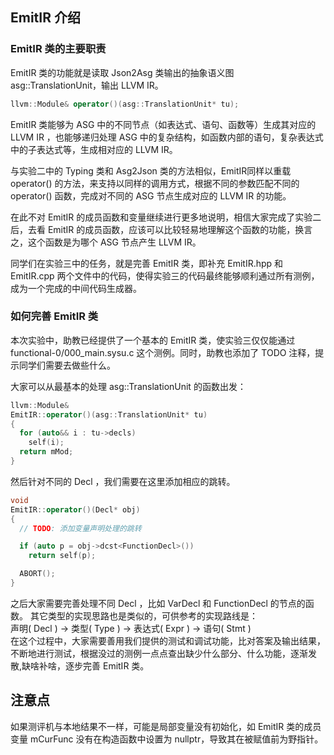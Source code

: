 ## EmitIR 介绍


### EmitIR 类的主要职责

EmitIR 类的功能就是读取 Json2Asg 类输出的抽象语义图 asg::TranslationUnit，输出 LLVM IR。

```c++
llvm::Module& operator()(asg::TranslationUnit* tu);
```

EmitIR 类能够为 ASG 中的不同节点（如表达式、语句、函数等）生成其对应的 LLVM IR ，也能够递归处理 ASG 中的复杂结构，如函数内部的语句，复杂表达式中的子表达式等，生成相对应的 LLVM IR。

与实验二中的 Typing 类和 Asg2Json 类的方法相似，EmitIR同样以重载 operator() 的方法，来支持以同样的调用方式，根据不同的参数匹配不同的 operator() 函数，完成对不同的 ASG 节点生成对应的 LLVM IR 的功能。

在此不对 EmitIR 的成员函数和变量继续进行更多地说明，相信大家完成了实验二后，去看 EmitIR 的成员函数，应该可以比较轻易地理解这个函数的功能，换言之，这个函数是为哪个 ASG 节点产生 LLVM IR。

同学们在实验三中的任务，就是完善 EmitIR 类，即补充 EmitIR.hpp 和 EmitIR.cpp 两个文件中的代码，使得实验三的代码最终能够顺利通过所有测例，成为一个完成的中间代码生成器。

### 如何完善 EmitIR 类

本次实验中，助教已经提供了一个基本的 EmitIR 类，使实验三仅仅能通过 functional-0/000_main.sysu.c 这个测例。同时，助教也添加了 TODO 注释，提示同学们需要去做些什么。


大家可以从最基本的处理 asg::TranslationUnit 的函数出发：
```c++
llvm::Module&
EmitIR::operator()(asg::TranslationUnit* tu)
{
  for (auto&& i : tu->decls)
    self(i);
  return mMod;
}
```

然后针对不同的 Decl ，我们需要在这里添加相应的跳转。

```c++
void
EmitIR::operator()(Decl* obj)
{
  // TODO: 添加变量声明处理的跳转

  if (auto p = obj->dcst<FunctionDecl>())
    return self(p);

  ABORT();
}
```

之后大家需要完善处理不同 Decl ，比如 VarDecl 和 FunctionDecl 的节点的函数。
其它类型的实现思路也是类似的，可供参考的实现路线是：  
声明( Decl ) -> 类型( Type ) -> 表达式( Expr ) -> 语句( Stmt )  
在这个过程中，大家需要善用我们提供的测试和调试功能，比对答案及输出结果，不断地进行测试，根据没过的测例一点点查出缺少什么部分、什么功能，逐渐发散,缺啥补啥，逐步完善 EmitIR 类。

<!-- 再到完善处理类型和表达式值的函数，由 FunctionDecl 可以到完善处理语句节点的函数，同时，不断地进行测试，根据没过的测例一点点查出缺少什么部分、什么功能，逐渐发散，缺啥补啥，在 EmitIR.hpp 中添加函数声明，在 EmitIR.cpp 中进行实现。 -->

## 注意点

如果测评机与本地结果不一样，可能是局部变量没有初始化，如 EmitIR 类的成员变量 mCurFunc 没有在构造函数中设置为 nullptr，导致其在被赋值前为野指针。


